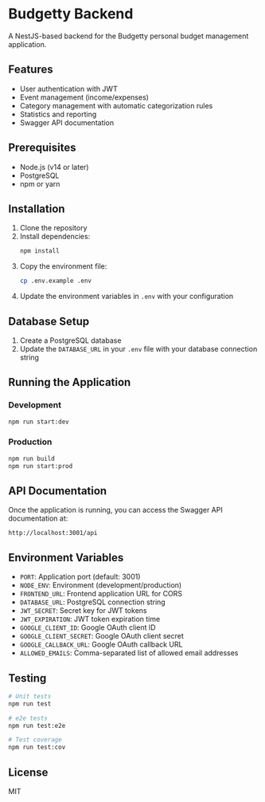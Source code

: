 # Budgetty Backend

A NestJS-based backend for the Budgetty personal budget management application.

## Features

- User authentication with JWT
- Event management (income/expenses)
- Category management with automatic categorization rules
- Statistics and reporting
- Swagger API documentation

## Prerequisites

- Node.js (v14 or later)
- PostgreSQL
- npm or yarn

## Installation

1. Clone the repository
2. Install dependencies:
   ```bash
   npm install
   ```
3. Copy the environment file:
   ```bash
   cp .env.example .env
   ```
4. Update the environment variables in `.env` with your configuration

## Database Setup

1. Create a PostgreSQL database
2. Update the `DATABASE_URL` in your `.env` file with your database connection string

## Running the Application

### Development

```bash
npm run start:dev
```

### Production

```bash
npm run build
npm run start:prod
```

## API Documentation

Once the application is running, you can access the Swagger API documentation at:
```
http://localhost:3001/api
```

## Environment Variables

- `PORT`: Application port (default: 3001)
- `NODE_ENV`: Environment (development/production)
- `FRONTEND_URL`: Frontend application URL for CORS
- `DATABASE_URL`: PostgreSQL connection string
- `JWT_SECRET`: Secret key for JWT tokens
- `JWT_EXPIRATION`: JWT token expiration time
- `GOOGLE_CLIENT_ID`: Google OAuth client ID
- `GOOGLE_CLIENT_SECRET`: Google OAuth client secret
- `GOOGLE_CALLBACK_URL`: Google OAuth callback URL
- `ALLOWED_EMAILS`: Comma-separated list of allowed email addresses

## Testing

```bash
# Unit tests
npm run test

# e2e tests
npm run test:e2e

# Test coverage
npm run test:cov
```

## License

MIT 